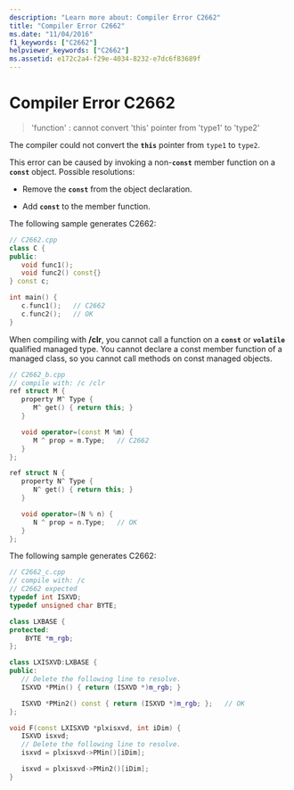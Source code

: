```yaml
---
description: "Learn more about: Compiler Error C2662"
title: "Compiler Error C2662"
ms.date: "11/04/2016"
f1_keywords: ["C2662"]
helpviewer_keywords: ["C2662"]
ms.assetid: e172c2a4-f29e-4034-8232-e7dc6f83689f
---
```

# Compiler Error C2662

> 'function' : cannot convert 'this' pointer from 'type1' to 'type2'

The compiler could not convert the **`this`** pointer from `type1` to `type2`.

This error can be caused by invoking a non-**`const`** member function on a **`const`** object.  Possible resolutions:

- Remove the **`const`** from the object declaration.

- Add **`const`** to the member function.

The following sample generates C2662:

```cpp
// C2662.cpp
class C {
public:
   void func1();
   void func2() const{}
} const c;

int main() {
   c.func1();   // C2662
   c.func2();   // OK
}
```

When compiling with **/clr**, you cannot call a function on a **`const`** or **`volatile`** qualified managed type. You cannot declare a const member function of a managed class, so you cannot call methods on const managed objects.

```cpp
// C2662_b.cpp
// compile with: /c /clr
ref struct M {
   property M^ Type {
      M^ get() { return this; }
   }

   void operator=(const M %m) {
      M ^ prop = m.Type;   // C2662
   }
};

ref struct N {
   property N^ Type {
      N^ get() { return this; }
   }

   void operator=(N % n) {
      N ^ prop = n.Type;   // OK
   }
};
```

The following sample generates C2662:

```cpp
// C2662_c.cpp
// compile with: /c
// C2662 expected
typedef int ISXVD;
typedef unsigned char BYTE;

class LXBASE {
protected:
    BYTE *m_rgb;
};

class LXISXVD:LXBASE {
public:
   // Delete the following line to resolve.
   ISXVD *PMin() { return (ISXVD *)m_rgb; }

   ISXVD *PMin2() const { return (ISXVD *)m_rgb; };   // OK
};

void F(const LXISXVD *plxisxvd, int iDim) {
   ISXVD isxvd;
   // Delete the following line to resolve.
   isxvd = plxisxvd->PMin()[iDim];

   isxvd = plxisxvd->PMin2()[iDim];
}
```
